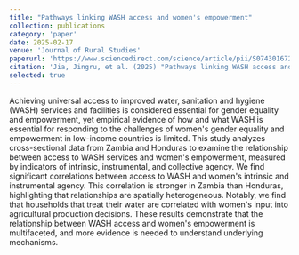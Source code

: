 ```yaml
---
title: "Pathways linking WASH access and women's empowerment"
collection: publications
category: 'paper'
date: 2025-02-17
venue: 'Journal of Rural Studies'
paperurl: 'https://www.sciencedirect.com/science/article/pii/S0743016725000427'
citation: 'Jia, Jingru, et al. (2025) "Pathways linking WASH access and women's empowerment: Evidence from Zambia and Honduras." Journal of Rural Studies 116: 103602.'
selected: true
---
```


Achieving universal access to improved water, sanitation and hygiene (WASH) services and facilities is considered essential for gender equality and empowerment, yet empirical evidence of how and what WASH is essential for responding to the challenges of women's gender equality and empowerment in low-income countries is limited.
This study analyzes cross-sectional data from Zambia and Honduras to examine the relationship between access to WASH services and women's empowerment, measured by indicators of intrinsic, instrumental, and collective agency. We find significant correlations between access to WASH and women's intrinsic and instrumental agency. This correlation is stronger in Zambia than Honduras, highlighting that relationships are spatially heterogeneous. Notably, we find that households that treat their water are correlated with women's input into agricultural production decisions. These results demonstrate that the relationship between WASH access and women's empowerment is multifaceted, and more evidence is needed to understand underlying mechanisms.
